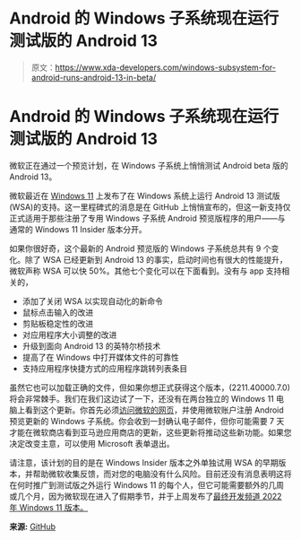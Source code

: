 # Android 的 Windows 子系统现在运行测试版的 Android 13

> 原文：<https://www.xda-developers.com/windows-subsystem-for-android-runs-android-13-in-beta/>

# Android 的 Windows 子系统现在运行测试版的 Android 13

微软正在通过一个预览计划，在 Windows 子系统上悄悄测试 Android beta 版的 Android 13。

微软最近在 [Windows 11](https://www.xda-developers.com/windows-11/) 上发布了在 Windows 系统上运行 Android 13 测试版(WSA)的支持。这一里程碑式的消息是在 GitHub 上悄悄宣布的，但这一新支持仅正式适用于那些注册了专用 Windows 子系统 Android 预览版程序的用户——与通常的 Windows 11 Insider 版本分开。

如果你很好奇，这个最新的 Android 预览版的 Windows 子系统总共有 9 个变化。除了 WSA 已经更新到 Android 13 的事实，启动时间也有很大的性能提升，微软声称 WSA 可以快 50%。其他七个变化可以在下面看到。没有与 app 支持相关的，

*   添加了关闭 WSA 以实现自动化的新命令
*   鼠标点击输入的改进
*   剪贴板稳定性的改进
*   对应用程序大小调整的改进
*   升级到面向 Android 13 的英特尔桥技术
*   提高了在 Windows 中打开媒体文件的可靠性
*   支持应用程序快捷方式的应用程序跳转列表条目

虽然它也可以加载正确的文件，但如果你想正式获得这个版本，(2211.40000.7.0)将会非常棘手。我们在我们这边试了一下，还没有在两台独立的 Windows 11 电脑上看到这个更新。你首先必须[访问微软的网页](https://learn.microsoft.com/en-us/windows/android/wsa/preview-program)，并使用微软账户注册 Android 预览更新的 Windows 子系统。你会收到一封确认电子邮件，但你可能需要 7 天才能在微软商店看到亚马逊应用商店的更新，这些更新将推动这些新功能。如果您决定改变主意，可以使用 Microsoft 表单退出。

请注意，该计划的目的是在 Windows Insider 版本之外单独试用 WSA 的早期版本，并帮助微软收集反馈，而对您的电脑没有什么风险。目前还没有消息表明这将在何时推广到测试版之外运行 Windows 11 的每个人，但它可能需要额外的几周或几个月，因为微软现在进入了假期季节，并于上周发布了[最终开发频道 2022 年 Windows 11 版本。](https://www.xda-developers.com/windows-11-build-25267-dev-channel/)

**来源:** [GitHub](https://github.com/microsoft/WSA/discussions/167#discussion-4637136)